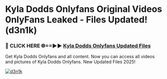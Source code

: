 # Kyla Dodds Onlyfans Original Videos 0nlyFans Leaked - Files Updated! (d3n1k)

<h3>🔴 CLICK HERE 🌐==►► <a href="https://tinyurl.com/2wckxsce" rel="nofollow">Kyla Dodds Onlyfans Updated Files</a></h3>

Get Kyla Dodds Onlyfans and all content. Now you can access all videos and pictures of Kyla Dodds Onlyfans. New Updated Files 2025!

[![d3n1k](https://i.imgur.com/AFduVYN.gif)](https://tinyurl.com/2wckxsce)
